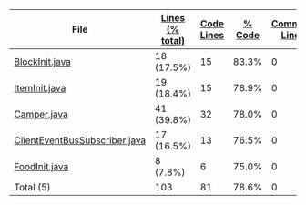 
|File|[Lines (% total)](https://github.com/ItamarDenkberg/Camper/tree/1.16.5/Statistics/LinesDescending.md/)|[Code Lines](https://github.com/ItamarDenkberg/Camper/tree/1.16.5/Statistics/CodeDescending.md/)|[% Code](https://github.com/ItamarDenkberg/Camper/tree/1.16.5/Statistics/ProportionCodeAscending.md/)|[Comment Lines](https://github.com/ItamarDenkberg/Camper/tree/1.16.5/Statistics/CommentsDescending.md/)|[% Comment](https://github.com/ItamarDenkberg/Camper/tree/1.16.5/Statistics/ProportionCommentsDescending.md/)|[Blank Lines](https://github.com/ItamarDenkberg/Camper/tree/1.16.5/Statistics/BlanksDescending.md/)|[% Blank](https://github.com/ItamarDenkberg/Camper/tree/1.16.5/Statistics/ProportionBlanksDescending.md/)|
| --- | --- | --- | --- | --- | --- | --- | --- |
|[BlockInit.java](https://github.com/ItamarDenkberg/Camper/tree/1.16.5/./src/main/java/io/github/itamardenkberg/camper/core/init/BlockInit.java)|18 (17.5%)|15|83.3%|0|0.0%|3|16.7%|
|[ItemInit.java](https://github.com/ItamarDenkberg/Camper/tree/1.16.5/./src/main/java/io/github/itamardenkberg/camper/core/init/ItemInit.java)|19 (18.4%)|15|78.9%|0|0.0%|4|21.1%|
|[Camper.java](https://github.com/ItamarDenkberg/Camper/tree/1.16.5/./src/main/java/io/github/itamardenkberg/camper/Camper.java)|41 (39.8%)|32|78.0%|0|0.0%|9|22.0%|
|[ClientEventBusSubscriber.java](https://github.com/ItamarDenkberg/Camper/tree/1.16.5/./src/main/java/io/github/itamardenkberg/camper/core/util/ClientEventBusSubscriber.java)|17 (16.5%)|13|76.5%|0|0.0%|4|23.5%|
|[FoodInit.java](https://github.com/ItamarDenkberg/Camper/tree/1.16.5/./src/main/java/io/github/itamardenkberg/camper/core/init/FoodInit.java)|8 (7.8%)|6|75.0%|0|0.0%|2|25.0%|
|Total (5)|103|81|78.6%|0| 0.0%|22|21.4%|